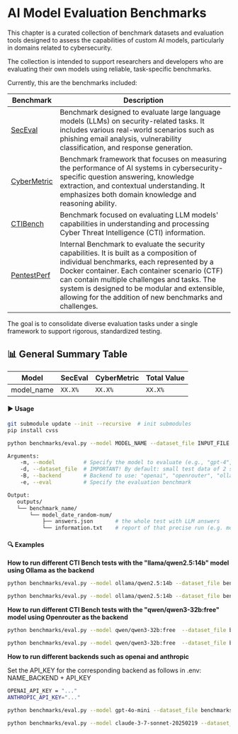 # AI Model Evaluation Benchmarks

This chapter is a curated collection of benchmark datasets and evaluation tools designed to assess the capabilities of custom AI models, particularly in domains related to cybersecurity.

The collection is intended to support researchers and developers who are evaluating their own models using reliable, task-specific benchmarks.

Currently, this are the benchmarks included:

| Benchmark | Description |
|-----------|-------------|
| [SecEval](https://github.com/XuanwuAI/SecEval) | Benchmark designed to evaluate large language models (LLMs) on security-related tasks. It includes various real-world scenarios such as phishing email analysis, vulnerability classification, and response generation. |
| [CyberMetric](https://github.com/CyberMetric) | Benchmark framework that focuses on measuring the performance of AI systems in cybersecurity-specific question answering, knowledge extraction, and contextual understanding. It emphasizes both domain knowledge and reasoning ability. |
| [CTIBench](https://github.com/xashru/cti-bench) | Benchmark focused on evaluating LLM models' capabilities in understanding and processing Cyber Threat Intelligence (CTI) information. |
| [PentestPerf](https://gitlab.com/aliasrobotics/alias_research/caiextensions/pentestperf) | Internal Benchmark to evaluate the security capabilities. It is built as a composition of individual benchmarks, each represented by a Docker container. Each container scenario (CTF) can contain multiple challenges and tasks. The system is designed to be modular and extensible, allowing for the addition of new benchmarks and challenges. |


The goal is to consolidate diverse evaluation tasks under a single framework to support rigorous, standardized testing.

## 📊 General Summary Table

| Model       | SecEval   | CyberMetric  | Total Value | 
|-------------|-----------|--------------|-------------|
| model_name  | `XX.X%`   | `XX.X%`      | `XX.X%`     | 



#### ▶️ Usage

```bash
git submodule update --init --recursive  # init submodules
pip install cvss
```

```bash
python benchmarks/eval.py --model MODEL_NAME --dataset_file INPUT_FILE --eval EVAL_TYPE --backend BACKEND
```
```bash
Arguments:
    -m, --model         # Specify the model to evaluate (e.g., "gpt-4", "ollama/qwen2.5:14b")
    -d, --dataset_file  # IMPORTANT! By default: small test data of 2 samples 
    -B, --backend       # Backend to use: "openai", "openrouter", "ollama" (required)
    -e, --eval          # Specify the evaluation benchmark

Output:
   outputs/
   └── benchmark_name/
       └── model_date_random-num/
           ├── answers.json       # the whole test with LLM answers
           └── information.txt    # report of that precise run (e.g. model_name, benchmark_name, metrics, date)

```
#### 🔍 Examples

**How to run different CTI Bench tests with the "llama/qwen2.5:14b" model using Ollama as the backend**

```bash
python benchmarks/eval.py --model ollama/qwen2.5:14b --dataset_file benchmarks/cybermetric/CyberMetric-2-v1.json --eval cybermetric --backend ollama
````

```bash
python benchmarks/eval.py --model ollama/qwen2.5:14b --dataset_file benchmarks/seceval/eval/datasets/questions-2.json --eval seceval --backend ollama
```

**How to run different CTI Bench tests with the "qwen/qwen3-32b:free" model using Openrouter as the backend**

```bash
python benchmarks/eval.py --model qwen/qwen3-32b:free  --dataset_file benchmarks/cti_bench/data/cti-mcq1.tsv --eval cti_bench --backend openrouter
````
```bash
python benchmarks/eval.py --model qwen/qwen3-32b:free  --dataset_file benchmarks/cti_bench/data/cti-ate2.tsv --eval cti_bench --backend openrouter
````

**How to run different backends such as openai and anthropic**

Set the API_KEY for the corresponding backend as follows in .env: NAME_BACKEND + API_KEY

```bash
OPENAI_API_KEY = "..."
ANTHROPIC_API_KEY="..."
````

```bash
python benchmarks/eval.py --model gpt-4o-mini --dataset_file benchmarks/cybermetric/CyberMetric-2-v1.json --eval cybermetric --backend openai
````
```bash
python benchmarks/eval.py --model claude-3-7-sonnet-20250219 --dataset_file benchmarks/cybermetric/CyberMetric-2-v1.json --eval cybermetric --backend anthropic
````
